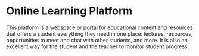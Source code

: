 # Online Learning Platform

This platform is a webspace or portal for educational content and resources that offers a student everything they need in one place: lectures, resources, opportunities to meet and chat with other students, and more. It is also an excellent way for the student and the teacher to monitor student progress.
